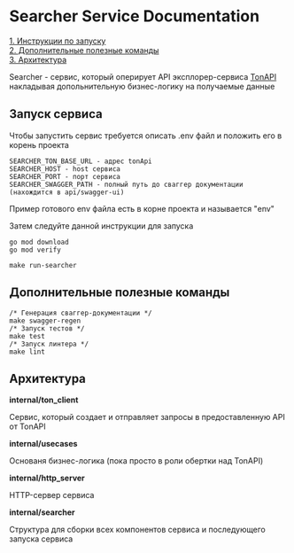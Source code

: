 #  Searcher Service Documentation

[1. Инструкции по запуску](#Запуск-сервиса)\
[2. Дополнительные полезные команды](#Дополнительные-полезные-команды)\
[3. Архитектура](#Архитектура)

Searcher - сервис, который оперирует API эксплорер-сервиса [TonAPI](https://tonapi.io/) накладывая допольнительную бизнес-логику на получаемые данные 

## Запуск сервиса

Чтобы запустить сервис требуется описать .env файл и положить его в корень проекта

```
SEARCHER_TON_BASE_URL - адрес tonApi
SEARCHER_HOST - host сервиса
SEARCHER_PORT - порт сервиса
SEARCHER_SWAGGER_PATH - полный путь до сваггер документации (нахождится в api/swagger-ui)
```

Пример готового env файла есть в корне проекта и называется "env"

Затем следуйте данной инструкции для запуска

```
go mod download
go mod verify

make run-searcher
```

## Дополнительные полезные команды

```
/* Генерация сваггер-документации */
make swagger-regen
/* Запуск тестов */
make test
/* Запуск линтера */
make lint
```

## Архитектура

**internal/ton_client**

Сервис, который создает и отправляет запросы в предоставленную API от TonAPI

**internal/usecases**

Основаня бизнес-логика (пока просто в роли обертки над TonAPI) 

**internal/http_server**

HTTP-сервер сервиса

**internal/searcher**

Структура для сборки всех компонентов сервиса и последующего запуска сервиса
